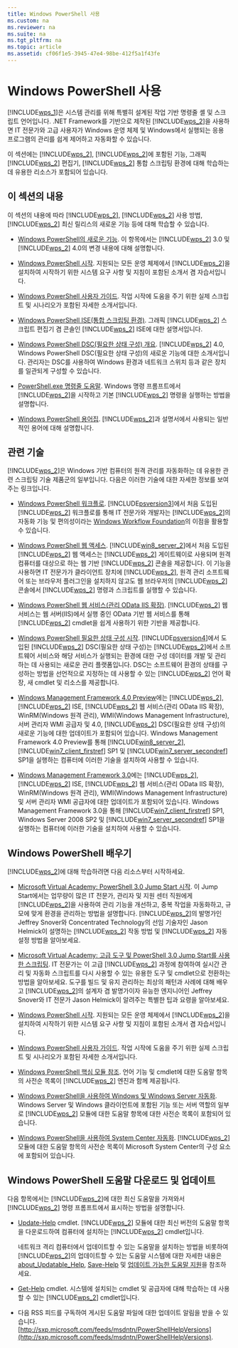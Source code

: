 ```yaml
---
title: Windows PowerShell 사용
ms.custom: na
ms.reviewer: na
ms.suite: na
ms.tgt_pltfrm: na
ms.topic: article
ms.assetid: cf06f1e5-3945-47e4-98be-412f5a1f43fe
---
```

# Windows PowerShell 사용
[!INCLUDE[wps_1](../Token/wps_1_md.md)]은 시스템 관리를 위해 특별히 설계된 작업 기반 명령줄 셸 및 스크립트 언어입니다. .NET Framework를 기반으로 제작된 [!INCLUDE[wps_2](../Token/wps_2_md.md)]을 사용하면 IT 전문가와 고급 사용자가 Windows 운영 체제 및 Windows에서 실행되는 응용 프로그램의 관리를 쉽게 제어하고 자동화할 수 있습니다.

이 섹션에는 [!INCLUDE[wps_2](../Token/wps_2_md.md)], [!INCLUDE[wps_2](../Token/wps_2_md.md)]에 포함된 기능, 그래픽 [!INCLUDE[wps_2](../Token/wps_2_md.md)] 편집기, [!INCLUDE[wps_2](../Token/wps_2_md.md)] 통합 스크립팅 환경에 대해 학습하는 데 유용한 리소스가 포함되어 있습니다.

## 이 섹션의 내용
이 섹션의 내용에 따라 [!INCLUDE[wps_2](../Token/wps_2_md.md)], [!INCLUDE[wps_2](../Token/wps_2_md.md)] 사용 방법, [!INCLUDE[wps_2](../Token/wps_2_md.md)] 최신 릴리스의 새로운 기능 등에 대해 학습할 수 있습니다.

-   [Windows PowerShell의 새로운 기능](../Topic/What-s-New-in-Windows-PowerShell.md). 이 항목에서는 [!INCLUDE[wps_2](../Token/wps_2_md.md)] 3.0 및 [!INCLUDE[wps_2](../Token/wps_2_md.md)] 4.0의 변경 내용에 대해 설명합니다.

-   [Windows PowerShell 시작](../Topic/Getting-Started-with-Windows-PowerShell.md). 지원되는 모든 운영 체제에서 [!INCLUDE[wps_2](../Token/wps_2_md.md)]을 설치하여 시작하기 위한 시스템 요구 사항 및 지침이 포함된 소개서 겸 자습서입니다.

-   [Windows PowerShell 사용자 가이드](../Topic/Windows-PowerShell-User-s-Guide.md). 작업 시작에 도움을 주기 위한 실제 스크립트 및 시나리오가 포함된 자세한 소개서입니다.

-   [Windows PowerShell ISE(통합 스크립팅 환경)](../Topic/Windows-PowerShell-Integrated-Scripting-Environment--ISE-.md). 그래픽 [!INCLUDE[wps_2](../Token/wps_2_md.md)] 스크립트 편집기 겸 콘솔인 [!INCLUDE[wps_2](../Token/wps_2_md.md)] ISE에 대한 설명서입니다.

-   [Windows PowerShell DSC(필요한 상태 구성) 개요](assetId:///04c9e716-822c-40f0-8fdf-f2dda8abd888). [!INCLUDE[wps_2](../Token/wps_2_md.md)] 4.0, Windows PowerShell DSC(필요한 상태 구성)의 새로운 기능에 대한 소개서입니다. 관리자는 DSC를 사용하여 Windows 환경과 네트워크 스위치 등과 같은 장치를 일관되게 구성할 수 있습니다.

-   [PowerShell.exe 명령줄 도움말](../Topic/PowerShell.exe-Command-Line-Help.md). Windows 명령 프롬프트에서 [!INCLUDE[wps_2](../Token/wps_2_md.md)]을 시작하고 기본 [!INCLUDE[wps_2](../Token/wps_2_md.md)] 명령을 실행하는 방법을 설명합니다.

-   [Windows PowerShell 용어집](../Topic/Windows-PowerShell-Glossary.md). [!INCLUDE[wps_2](../Token/wps_2_md.md)]과 설명서에서 사용되는 일반적인 용어에 대해 설명합니다.

## 관련 기술
[!INCLUDE[wps_2](../Token/wps_2_md.md)]은 Windows 기반 컴퓨터의 원격 관리를 자동화하는 데 유용한 관련 스크립팅 기술 제품군의 일부입니다. 다음은 이러한 기술에 대한 자세한 정보를 보여주는 링크입니다.

-   [Windows PowerShell 워크플로](http://technet.microsoft.com/library/jj134242.aspx). [!INCLUDE[psversion3](../Token/psversion3_md.md)]에서 처음 도입된 [!INCLUDE[wps_2](../Token/wps_2_md.md)] 워크플로를 통해 IT 전문가와 개발자는 [!INCLUDE[wps_2](../Token/wps_2_md.md)]의 자동화 기능 및 편의성이라는 [Windows Workflow Foundation](http://msdn.microsoft.com/library/ee342461.aspx)의 이점을 활용할 수 있습니다.

-   [Windows PowerShell 웹 액세스](http://technet.microsoft.com/library/hh831611.aspx). [!INCLUDE[win8_server_2](../Token/win8_server_2_md.md)]에서 처음 도입된 [!INCLUDE[wps_2](../Token/wps_2_md.md)] 웹 액세스는 [!INCLUDE[wps_2](../Token/wps_2_md.md)] 게이트웨이로 사용되며 원격 컴퓨터를 대상으로 하는 웹 기반 [!INCLUDE[wps_2](../Token/wps_2_md.md)] 콘솔을 제공합니다. 이 기능을 사용하면 IT 전문가가 클라이언트 장치에 [!INCLUDE[wps_2](../Token/wps_2_md.md)], 원격 관리 소프트웨어 또는 브라우저 플러그인을 설치하지 않고도 웹 브라우저의 [!INCLUDE[wps_2](../Token/wps_2_md.md)] 콘솔에서 [!INCLUDE[wps_2](../Token/wps_2_md.md)] 명령과 스크립트를 실행할 수 있습니다.

-   [Windows PowerShell 웹 서비스(관리 OData IIS 확장)](http://msdn.microsoft.com/library/windows/desktop/hh880865.aspx). [!INCLUDE[wps_2](../Token/wps_2_md.md)] 웹 서비스는 웹 서버(IIS)에서 실행 중인 OData 기반 웹 서비스를 통해 [!INCLUDE[wps_2](../Token/wps_2_md.md)] cmdlet을 쉽게 사용하기 위한 기반을 제공합니다.

-   [Windows PowerShell 필요한 상태 구성 시작](assetId:///c134aa32-b085-4656-9a89-955d8ff768d0). [!INCLUDE[psversion4](../Token/psversion4_md.md)]에서 도입된 [!INCLUDE[wps_2](../Token/wps_2_md.md)] DSC(필요한 상태 구성)는 [!INCLUDE[wps_2](../Token/wps_2_md.md)]에서 소프트웨어 서비스와 해당 서비스가 실행되는 환경에 대한 구성 데이터를 개발 및 관리하는 데 사용되는 새로운 관리 플랫폼입니다. DSC는 소프트웨어 환경의 상태를 구성하는 방법을 선언적으로 지정하는 데 사용할 수 있는 [!INCLUDE[wps_2](../Token/wps_2_md.md)] 언어 확장, 새 cmdlet 및 리소스를 제공합니다.

-   [Windows Management Framework 4.0 Preview](http://go.microsoft.com/fwlink/?LinkID=293881)에는 [!INCLUDE[wps_2](../Token/wps_2_md.md)], [!INCLUDE[wps_2](../Token/wps_2_md.md)] ISE, [!INCLUDE[wps_2](../Token/wps_2_md.md)] 웹 서비스(관리 OData IIS 확장), WinRM(Windows 원격 관리), WMI(Windows Management Infrastructure), 서버 관리자 WMI 공급자 및 4.0, [!INCLUDE[wps_2](../Token/wps_2_md.md)] DSC(필요한 상태 구성)의 새로운 기능에 대한 업데이트가 포함되어 있습니다. Windows Management Framework 4.0 Preview를 통해 [!INCLUDE[win8_server_2](../Token/win8_server_2_md.md)], [!INCLUDE[win7_client_firstref](../Token/win7_client_firstref_md.md)] SP1 및 [!INCLUDE[win7_server_secondref](../Token/win7_server_secondref_md.md)] SP1을 실행하는 컴퓨터에 이러한 기술을 설치하여 사용할 수 있습니다.

-   [Windows Management Framework 3.0](http://www.microsoft.com/download/details.aspx?id=34595)에는 [!INCLUDE[wps_2](../Token/wps_2_md.md)], [!INCLUDE[wps_2](../Token/wps_2_md.md)] ISE, [!INCLUDE[wps_2](../Token/wps_2_md.md)] 웹 서비스(관리 OData IIS 확장), WinRM(Windows 원격 관리), WMI(Windows Management Infrastructure) 및 서버 관리자 WMI 공급자에 대한 업데이트가 포함되어 있습니다. Windows Management Framework 3.0을 통해 [!INCLUDE[win7_client_firstref](../Token/win7_client_firstref_md.md)] SP1, Windows Server 2008 SP2 및 [!INCLUDE[win7_server_secondref](../Token/win7_server_secondref_md.md)] SP1을 실행하는 컴퓨터에 이러한 기술을 설치하여 사용할 수 있습니다.

## Windows PowerShell 배우기
[!INCLUDE[wps_2](../Token/wps_2_md.md)]에 대해 학습하려면 다음 리소스부터 시작하세요.

-   [Microsoft Virtual Academy: PowerShell 3.0 Jump Start 시작](http://www.microsoftvirtualacademy.com/training-courses/advanced-tools-scripting-with-powershell-3-0-jump-start). 이 Jump Start에서는 업무량이 많은 IT 전문가, 관리자 및 지원 센터 직원에게 [!INCLUDE[wps_2](../Token/wps_2_md.md)]을 사용하여 관리 기능을 개선하고, 중복 작업을 자동화하고, 규모에 맞게 환경을 관리하는 방법을 설명합니다. [!INCLUDE[wps_2](../Token/wps_2_md.md)]의 발명가인 Jeffrey Snover와 Concentrated Technology의 선임 기술자인 Jason Helmick이 설명하는 [!INCLUDE[wps_2](../Token/wps_2_md.md)] 작동 방법 및 [!INCLUDE[wps_2](../Token/wps_2_md.md)] 자동 설정 방법을 알아보세요.

-   [Microsoft Virtual Academy: 고급 도구 및 PowerShell 3.0 Jump Start를 사용한 스크립팅](http://www.microsoftvirtualacademy.com/training-courses/getting-started-with-powershell-3-0-jump-start). IT 전문가는 이 고급 [!INCLUDE[wps_2](../Token/wps_2_md.md)] 과정에 참여하여 실시간 관리 및 자동화 스크립트를 다시 사용할 수 있는 유용한 도구 및 cmdlet으로 전환하는 방법을 알아보세요. 도구를 빌드 및 유지 관리하는 최상의 패턴과 사례에 대해 배우고 [!INCLUDE[wps_2](../Token/wps_2_md.md)]의 설계자 겸 발명가이자 유능한 엔지니어인 Jeffrey Snover와 IT 전문가 Jason Helmick이 알려주는 특별한 팁과 요령을 알아보세요.

-   [Windows PowerShell 시작](../Topic/Getting-Started-with-Windows-PowerShell.md). 지원되는 모든 운영 체제에서 [!INCLUDE[wps_2](../Token/wps_2_md.md)]을 설치하여 시작하기 위한 시스템 요구 사항 및 지침이 포함된 소개서 겸 자습서입니다.

-   [Windows PowerShell 사용자 가이드](../Topic/Windows-PowerShell-User-s-Guide.md). 작업 시작에 도움을 주기 위한 실제 스크립트 및 시나리오가 포함된 자세한 소개서입니다.

-   [Windows PowerShell 핵심 모듈 참조](http://technet.microsoft.com/library/hh847741(v=wps.630).aspx). 언어 기능 및 cmdlet에 대한 도움말 항목의 사전순 목록이 [!INCLUDE[wps_2](../Token/wps_2_md.md)] 엔진과 함께 제공됩니다.

-   [Windows PowerShell을 사용하여 Windows 및 Windows Server 자동화](http://technet.microsoft.com/library/dn249523.aspx). Windows Server 및 Windows 클라이언트에 포함된 기능 또는 서버 역할의 일부로 [!INCLUDE[wps_2](../Token/wps_2_md.md)] 모듈에 대한 도움말 항목에 대한 사전순 목록이 포함되어 있습니다.

-   [Windows PowerShell을 사용하여 System Center 자동화](https://technet.microsoft.com/en-us/library/mt156962.aspx). [!INCLUDE[wps_2](../Token/wps_2_md.md)] 모듈에 대한 도움말 항목의 사전순 목록이 Microsoft System Center의 구성 요소에 포함되어 있습니다.

## Windows PowerShell 도움말 다운로드 및 업데이트
다음 항목에서는 [!INCLUDE[wps_2](../Token/wps_2_md.md)]에 대한 최신 도움말을 가져와서 [!INCLUDE[wps_2](../Token/wps_2_md.md)] 명령 프롬프트에서 표시하는 방법을 설명합니다.

-   [Update-Help](http://technet.microsoft.com/library/hh849720.aspx) cmdlet. [!INCLUDE[wps_2](../Token/wps_2_md.md)] 모듈에 대한 최신 버전의 도움말 항목을 다운로드하여 컴퓨터에 설치하는 [!INCLUDE[wps_2](../Token/wps_2_md.md)] cmdlet입니다.

    네트워크 격리 컴퓨터에서 업데이트할 수 있는 도움말을 설치하는 방법을 비롯하여 [!INCLUDE[wps_2](../Token/wps_2_md.md)]의 업데이트할 수 있는 도움말 시스템에 대한 자세한 내용은 [about_Updatable_Help](http://technet.microsoft.com/library/hh847735.aspx), [Save-Help](http://technet.microsoft.com/library/hh849724.aspx) 및 [업데이트 가능한 도움말 지원](http://msdn.microsoft.com/library/hh852754.aspx)을 참조하세요.

-   [Get-Help](http://technet.microsoft.com/library/hh849696(v=wps.630).aspx) cmdlet. 시스템에 설치되는 cmdlet 및 공급자에 대해 학습하는 데 사용할 수 있는 [!INCLUDE[wps_2](../Token/wps_2_md.md)] cmdlet입니다.

-   다음 RSS 피드를 구독하여 게시된 도움말 파일에 대한 업데이트 알림을 받을 수 있습니다. [http://sxp.microsoft.com/feeds/msdntn/PowerShellHelpVersions](http://sxp.microsoft.com/feeds/msdntn/PowerShellHelpVersions).



<!--HONumber=Apr16_HO1-->


